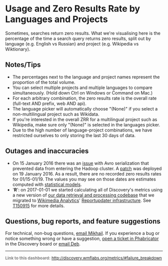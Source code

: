 Usage and Zero Results Rate by Languages and Projects
=======

Sometimes, searches return zero results. What we're visualising here is the percentage of the time
a search query returns zero results, split out by language (e.g. English vs Russian) and project (e.g. Wikipedia vs Wiktionary).

Notes/Tips
------
* The percentages next to the language and project names represent the proportion of the total volume.
* You can select multiple projects and multiple languages to compare simultaneously. (Hold down Ctrl on Windows or Command on Mac.)
* For each arbitrary combination, the zero results rate is the overall rate (full-text AND prefix, web AND api).
* The language picker will automatically choose "(None)" if you select a non-multilingual project such as Wikidata.
* If you're interested in the overall ZRR for a multilingual project such as Wikipedia, make sure only "(None)" is selected in the languages picker.
* Due to the high number of language-project combinations, we have restricted ourselves to only storing the last 30 days of data.

Outages and inaccuracies
------
* On 15 January 2016 there was an [issue](https://phabricator.wikimedia.org/T123541) with Avro serialization that prevented data from entering the Hadoop cluster. A [patch](https://gerrit.wikimedia.org/r/#/c/264989/) was deployed on 19 January 2016. As a result, there are no recorded zero results rates for 01/15-01/19. The values you may see on those dates are estimates computed with [statistical models](https://github.com/bearloga/branch/blob/master/zero%20results%20rate%20estimation/report.pdf).
* '__R__': on 2017-01-01 we started calculating all of Discovery's metrics using a new version of [our data retrieval and processing codebase](https://phabricator.wikimedia.org/diffusion/WDGO/) that we migrated to [Wikimedia Analytics](https://www.mediawiki.org/wiki/Analytics)' [Reportupdater infrastructure](https://wikitech.wikimedia.org/wiki/Analytics/Reportupdater). See [T150915](https://phabricator.wikimedia.org/T150915) for more details.

Questions, bug reports, and feature suggestions
------
For technical, non-bug questions, [email Mikhail](mailto:mpopov@wikimedia.org?subject=Dashboard%20Question). If you experience a bug or notice something wrong or have a suggestion, [open a ticket in Phabricator](https://phabricator.wikimedia.org/maniphest/task/create/?projects=Discovery) in the Discovery board or [email Deb](mailto:deb@wikimedia.org?subject=Dashboard%20Question).

<hr style="border-color: gray;">
<p style="font-size: small; color: gray;">
  <strong>Link to this dashboard:</strong>
  <a href="http://discovery.wmflabs.org/metrics/#failure_breakdown">
    http://discovery.wmflabs.org/metrics/#failure_breakdown
  </a>
</p>
